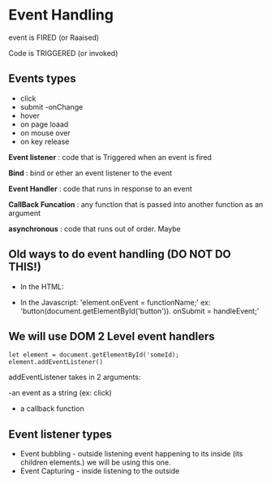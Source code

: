 # Event Handling

event is FIRED (or Raaised)

Code is TRIGGERED (or invoked)

## Events types

- click 
- submit
-onChange
- hover
- on page loaad
- on mouse over
- on key release

**Event listener**
: code that is Triggered when an event is fired

**Bind**
: bind or ether an event listener to the event 

**Event Handler**
: code that runs in response to an event

**CallBack Funcation**
: any function that is passed into another function as an argument

**asynchronous**
: code that runs out of order. Maybe 


## Old ways to do event handling (DO NOT DO THIS!)

- In the HTML: <article onClick='handleClick'>

- In the Javascript: 'element.onEvent = functionName;'
ex: 'button(document.getElementById('button')).
onSubmit = handleEvent;'


## We will use DOM 2 Level event handlers

`let element = document.getElementById('someId);`
`element.addEventListener()`


addEventListener takes in 2 arguments:

-an event as a string (ex: click)
- a callback function

## Event listener types

- Event bubbling - outside listening event happening to its inside (its children elements.) we will be using this one.
- Event Capturing - inside listening to the outside



<!-- JS code I worked on in the past -->

<!-- 

// const SalmonCookiesSales = document.getElementById('salesLocations');
// console.log(SalmonCookiesSales);

// Locations.prototype.renderLocationPage = function () {
  //   let locationDiv = document.createElement('div');
  //   // locationDiv.setAttribute('id', 'locationDiv');
//   salesTable.appendChild(locationDiv);
//   let locationData = document.createElement('ul');
//   ul.id = this.listId
//   locationData.innerText = `${this.name} Data`;
//   locationDiv.appendChild(locationData);


//   this.renderLocationPage();
// }

// Locations.prototype.renderList = function () {
//   let storeSales = document.getElementById(this.listId)
//   for (let i = 0; i < hours.length; i++) {
//     let numberOfCookies = this.getRandomCustomers() * this.avg;
//     this.hourSalesArray.push(Math.trunc(numberOfCookies));
//     this.dailyTotal = this.dailyTotal + numberOfCookies;
//     // console.log(`${hours[i]}: ${Location.hourSalesArray[i]} cookies sold`);
//     let listItem = document.createElement('li');
//     listItem.innerText = `${hours[i]}: ${this.hourSalesArray[i]} cookies sold`;
//     //last item  in renderlist 
//     locationData.appendChild(listItem);
//   }
// }

// // name, max, min, avg
// let seattle = new Locations('Seattle', 65, 23, 6.3);
// // seattle.generateCookiesSales();
// seattle.renderTableBody();

// let tokyo = new Locations('Tokyo', 24, 3, 1.2);
// // tokyo.generateCookiesSales();
// tokyo.renderTableBody();

// let dubai = new Locations('Dubai', 38, 11, 3.7);
// // dubai.generateCookiesSales();
// dubai.renderTableBody();


// let paris = new Locations('Paris', 38, 20, 2.3);
// // paris.generateCookiesSales();
// paris.renderTableBody();


// let lima = new Locations('Lima', 16, 2, 4.6);
// // lima.generateCookiesSales();
// lima.renderTableBody();

// console.log(seattle);
// console.log(tokyo);
// tokyo.renderTableBody();






// let seattle = {
//   name: 'Seattle',
//   max: 65,
//   min: 23,
//   avg: 6.3,
//   dailyTotal: 0,
//   hourSalesArray: [],
//   getRandomCustomers: function () {
//     return Math.floor(Math.random() * (this.max - this.min + 1) + this.min);
//   }
// };

// let seattleDiv = document.createElement('div');
// seattleDiv.setAttribute('id', 'seattleDiv');
// document.getElementById('salesLocations').appendChild(seattleDiv);
// let seattleData = document.createElement('ul');
// seattleData.innerText = `${seattle.name} Data`;
// seattleDiv.appendChild(seattleData);
// // seattleData.style.font

// for (let i = 0; i < hours.length; i++) {
//   let numberOfCookies = seattle.getRandomCustomers() * seattle.avg;
//   seattle.hourSalesArray.push(Math.trunc(numberOfCookies));
//   seattle.dailyTotal = seattle.dailyTotal + numberOfCookies;
//   // console.log(Math.trunc(seattle.dailyTotal))
// };
// // let seattleList = document.getElementById('seattleList')


// function listItem() {
//   for (let i = 0; i < hours.length; i++) {
//     console.log(`${hours[i]}: ${seattle.hourSalesArray[i]} cookies sold`);
//     let listItem = document.createElement('li');
//     listItem.innerText = `${hours[i]}: ${seattle.hourSalesArray[i]} cookies sold`;
//     seattleData.appendChild(listItem);
//   }
//   let listItem2 = document.createElement('li');
//     listItem2.innerText = `Total: ${Math.trunc(seattle.dailyTotal)}`;
//     seattleData.appendChild(listItem2);
// };
// listItem();


// // console.log(listItem());
// // console.log(Math.trunc(seattle.dailyTotal))

// let tokyo = {
//   name: 'Tokyo',
//   max: 24,
//   min: 3,
//   avg: 1.2,
//   dailyTotal: 0,
//   hourSalesArray: [],
//   getRandomCustomers: function () {
//     return Math.floor(Math.random() * (this.max - this.min + 1) + this.min);
//   }
// };

// let tokyoDiv = document.createElement('div');
// tokyoDiv.setAttribute('id', 'tokyoDiv');
// document.getElementById('salesLocations').appendChild(tokyoDiv);
// let tokyoData = document.createElement('ul');
// tokyoData.innerText = `${tokyo.name} Data`;
// tokyoDiv.appendChild(tokyoData);

// for (let i = 0; i < hours.length; i++) {
//   let numberOfCookies = tokyo.getRandomCustomers() * tokyo.avg;
//   tokyo.hourSalesArray.push(Math.trunc(numberOfCookies));
//   tokyo.dailyTotal = tokyo.dailyTotal + numberOfCookies;
//   // console.log(numberOfCookies)
// };
// let tokyoList = document.getElementById('tokyoList')

// function listItem2() {
//   for (let i = 0; i < hours.length; i++) {
//     // console.log(`${hours[i]}: ${tokyo.hourSalesArray[i]} cookies sold`);
//     let listItem2 = document.createElement('li');
//     listItem2.innerText = `${hours[i]}: ${tokyo.hourSalesArray[i]} cookies sold`;
//     tokyoData.appendChild(listItem2);
//   }
//   let listItem3 = document.createElement('li');
//     listItem3.innerText = `Total: ${Math.trunc(tokyo.dailyTotal)}`;
//     tokyoData.appendChild(listItem3);
// };
// listItem2();

// let dubai = {
//   name: 'Dubai',
//   max: 38,
//   min:11,
//   avg: 3.7,
//   dailyTotal: 0,
//   hourSalesArray: [],
//   getRandomCustomers: function () {
//     return Math.floor(Math.random() * (this.max - this.min + 1) + this.min);
//   }
// };

// let dubaiDiv = document.createElement('div');
// dubaiDiv.setAttribute('id', 'dubaiDiv');
// document.getElementById('salesLocations').appendChild(dubaiDiv);
// let dubaiData = document.createElement('ul');
// dubaiData.innerText = `${dubai.name} Data`;
// dubaiDiv.appendChild(dubaiData);

// for (let i = 0; i < hours.length; i++) {
//   let numberOfCookies = dubai.getRandomCustomers() * dubai.avg;
//   dubai.hourSalesArray.push(Math.trunc(numberOfCookies));
//   dubai.dailyTotal = dubai.dailyTotal + numberOfCookies;
//   // console.log(numberOfCookies)
// };
// let dubaiList = document.getElementById('dubaiList')

// function listItem3() {
//   for (let i = 0; i < hours.length; i++) {
//     console.log(`${hours[i]}: ${dubai.hourSalesArray[i]} cookies sold`);
//     let listItem3 = document.createElement('li');
//     listItem3.innerText = `${hours[i]}: ${dubai.hourSalesArray[i]} cookies sold`;
//     dubaiData.appendChild(listItem3);
//   }
//   let listItem4 = document.createElement('li');
//     listItem4.innerText = `Total: ${Math.trunc(dubai.dailyTotal)}`;
//     dubaiData.appendChild(listItem4);
// };
// listItem3();


// let paris = {
//   name: 'Paris',
//   max: 38,
//   min:20,
//   avg: 2.3,
//   dailyTotal: 0,
//   hourSalesArray: [],
//   getRandomCustomers: function () {
//     return Math.floor(Math.random() * (this.max - this.min + 1) + this.min);
//   }
// };

// let parisDiv = document.createElement('div');
// parisDiv.setAttribute('id', 'parisDiv');
// document.getElementById('salesLocations').appendChild(parisDiv);
// let parisData = document.createElement('ul');
// parisData.innerText = `${paris.name} Data`;
// parisDiv.appendChild(parisData);

// for (let i = 0; i < hours.length; i++) {
//   let numberOfCookies = paris.getRandomCustomers() * paris.avg;
//   paris.hourSalesArray.push(Math.trunc(numberOfCookies));
//   paris.dailyTotal = paris.dailyTotal + numberOfCookies;
//   // console.log(numberOfCookies)
// };
// let parisList = document.getElementById('parisList')

// function listItem4() {
//   for (let i = 0; i < hours.length; i++) {
//     console.log(`${hours[i]}: ${paris.hourSalesArray[i]} cookies sold`);
//     let listItem4 = document.createElement('li');
//     listItem4.innerText = `${hours[i]}: ${paris.hourSalesArray[i]} cookies sold`;
//     parisData.appendChild(listItem4);
//   }
//   let listItem5 = document.createElement('li');
//     listItem5.innerText = `Total: ${Math.trunc(paris.dailyTotal)}`;
//     parisData.appendChild(listItem5);
// };
// listItem4();

// let lima = {
//   name: 'Lima',
//   max: 16,
//   min:2,
//   avg: 4.6,
//   dailyTotal: 0,
//   hourSalesArray: [],
//   getRandomCustomers: function () {
//     return Math.floor(Math.random() * (this.max - this.min + 1) + this.min);
//   }
// };

// let limaDiv = document.createElement('div');
// limaDiv.setAttribute('id', 'limaDiv');
// document.getElementById('salesLocations').appendChild(limaDiv);
// let limaData = document.createElement('ul');
// limaData.innerText = `${lima.name} Data`;
// limaDiv.appendChild(limaData);

// for (let i = 0; i < hours.length; i++) {
//   let numberOfCookies = lima.getRandomCustomers() * lima.avg;
//   lima.hourSalesArray.push(Math.trunc(numberOfCookies));
//   lima.dailyTotal = lima.dailyTotal + numberOfCookies;
//   // console.log(numberOfCookies)
// };
// let limaList = document.getElementById('limaList')

// function listItem5() {
//   for (let i = 0; i < hours.length; i++) {
//     console.log(`${hours[i]}: ${lima.hourSalesArray[i]} cookies sold`);
//     let listItem5 = document.createElement('li');
//     listItem5.innerText = `${hours[i]}: ${lima.hourSalesArray[i]} cookies sold`;
//     limaData.appendChild(listItem5);
//   }
//   let listItem6 = document.createElement('li');
//     listItem6.innerText = `Total: ${Math.trunc(lima.dailyTotal)}`;
//     limaData.appendChild(listItem6);
// };
// listItem5();

 -->
